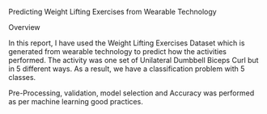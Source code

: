 Predicting Weight Lifting Exercises from Wearable Technology

Overview

In this report, I have used the Weight Lifting Exercises Dataset which is generated from wearable technology
to predict how the activities performed. The activity was one set of Unilateral Dumbbell Biceps Curl but in
5 different ways. As a result, we have a classification problem with 5 classes.

Pre-Processing, validation, model selection and Accuracy was performed as per machine learning good practices.
